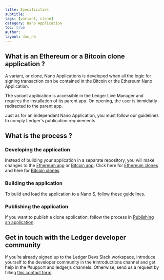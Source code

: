 ```yaml
---
title: Specificities
subtitle:
tags: [variant, clone]
category: Nano Application
toc: true
author:
layout: doc_na
---
```



## What is an Ethereum or a Bitcoin clone application ?

A variant, or clone, Nano Applications is developed when all the logic for signing transaction can be contained in the Bitcoin or the Ethereum Nano Application.

The variant application is accessible in the Ledger Live Manager and requires the installation of its parent app. On opening, the user is immidiatly redirected to the parent app.

Just as for an independant Nano Application, you must follow our guidelines to comply Ledger's publication requirements.

## What is the process ?

### Developing the application

Instead of building your application in a separate repository, you will make changes to the [Ethereum app](https://github.com/LedgerHQ/app-ethereum) or [Bitcoin app](https://github.com/LedgerHQ/app-bitcoin).
Click here for [Ethereum clones](../eth-clones) and here for [Bitcoin clones](btc-clones).

### Building the application

To build and load the application to a Nano S, [follow these guidelines]().

### Publishing the application

If you want to publish a clone application, follow the process in [Publishing an application](../publish-introduction).

## Get in touch with the Ledger developer community

If you’re already signed up to the Ledger Devs Slack workspace, introduce yourself to the developer community in the #introductions channel and get help in the #support and ledgerjs channels. Otherwise, send us a request by filling [this contact form](https://developers.ledger.com/contact/).
